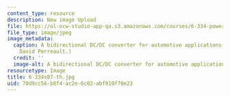 ```yaml
---
content_type: resource
description: New image Upload
file: https://ol-ocw-studio-app-qa.s3.amazonaws.com/courses/6-334-power-electronics-spring-2007/70d9cc56b8f4ac2e6c02abf910f70e23_6-334s07-th.jpg
file_type: image/jpeg
image_metadata:
  caption: A bidirectional DC/DC converter for automotive applications. (Image by
    David Perreault.)
  credit: ''
  image-alt: A bidirectional DC/DC converter for automotive applications.
resourcetype: Image
title: 6-334s07-th.jpg
uid: 70d9cc56-b8f4-ac2e-6c02-abf910f70e23
---
```

